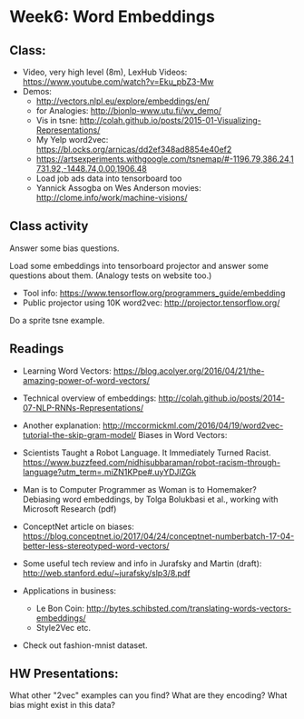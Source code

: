 # Week6: Word Embeddings 


## Class:

* Video, very high level (8m), LexHub Videos: https://www.youtube.com/watch?v=Eku_pbZ3-Mw
* Demos:
	* http://vectors.nlpl.eu/explore/embeddings/en/
	* for Analogies: http://bionlp-www.utu.fi/wv_demo/
	* Vis in tsne: http://colah.github.io/posts/2015-01-Visualizing-Representations/
	* My Yelp word2vec: https://bl.ocks.org/arnicas/dd2ef348ad8854e40ef2
	* https://artsexperiments.withgoogle.com/tsnemap/#-1196.79,386.24,1731.92,-1448.74,0.00,1906.48
	* Load job ads data into tensorboard too
	* Yannick Assogba on Wes Anderson movies: http://clome.info/work/machine-visions/

## Class activity


Answer some bias questions.

Load some embeddings into tensorboard projector and answer some questions about them.   (Analogy tests on website too.)

* Tool info: https://www.tensorflow.org/programmers_guide/embedding
* Public projector using 10K word2vec: http://projector.tensorflow.org/

Do a sprite tsne example.


## Readings

* Learning Word Vectors: https://blog.acolyer.org/2016/04/21/the-amazing-power-of-word-vectors/
* Technical overview of embeddings: http://colah.github.io/posts/2014-07-NLP-RNNs-Representations/
* Another explanation: http://mccormickml.com/2016/04/19/word2vec-tutorial-the-skip-gram-model/
Biases in Word Vectors:
* Scientists Taught a Robot Language. It Immediately Turned Racist. https://www.buzzfeed.com/nidhisubbaraman/robot-racism-through-language?utm_term=.miZN1KPpe#.uyYDJlZGk
* Man is to Computer Programmer as Woman is to Homemaker? Debiasing word embeddings, by Tolga Bolukbasi et al., working with Microsoft Research (pdf)
* ConceptNet article on biases: https://blog.conceptnet.io/2017/04/24/conceptnet-numberbatch-17-04-better-less-stereotyped-word-vectors/
* Some useful tech review and info in Jurafsky and Martin (draft): http://web.stanford.edu/~jurafsky/slp3/8.pdf

* Applications in business: 
	* Le Bon Coin: http://bytes.schibsted.com/translating-words-vectors-embeddings/
	* Style2Vec etc.
* Check out fashion-mnist dataset.

## HW Presentations:

What other "2vec" examples can you find?  What are they encoding? What bias might exist in this data?

